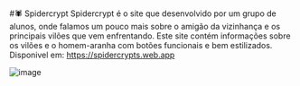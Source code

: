 #🕷️ Spidercrypt
Spidercrypt é o site que desenvolvido por um grupo de alunos, onde falamos um pouco 
mais sobre o amigão da vizinhança e os principais vilões que vem enfrentando.
  Este site contém informações sobre os vilões e o homem-aranha com botões funcionais e bem estilizados.
  Disponivel em: https://spidercrypts.web.app

![image](https://user-images.githubusercontent.com/104165218/170845525-651df9a5-00fd-484b-9dab-44ede4d8dd3a.png)
